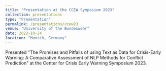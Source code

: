 ```yaml
---
title: "Presentation at the CCEW Symposium 2023"
collection: presentations
type: "Presentation"
permalink: /presentations/ccew23
venue: "University of the Bundeswehr"
date: 2023-10-24
location: "Munich, Germany"
---
```


Presented "The Promises and Pitfalls of using Text as Data for Crisis-Early Warning: A Comparative Assessment of NLP Methods for Conflict Prediction" at the Center for Crisis Early Warning Symposium 2023.
